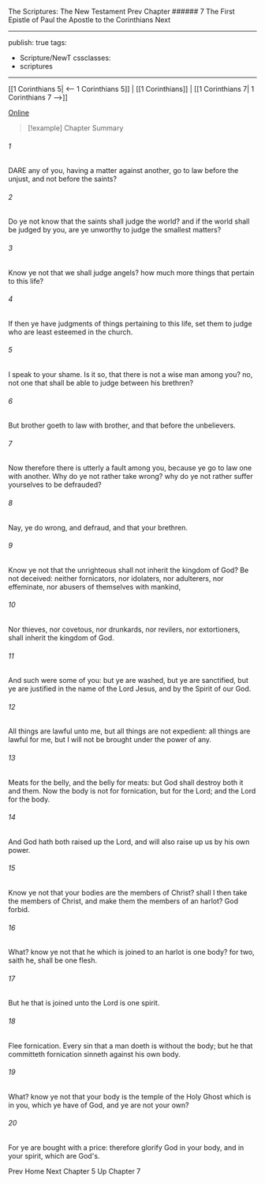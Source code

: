 The Scriptures: The New Testament
Prev
Chapter ###### 7
The First Epistle of Paul the Apostle to the Corinthians
Next

---
publish: true
tags:
  - Scripture/NewT
cssclasses:
  - scriptures
---
[[1 Corinthians 5| <-- 1 Corinthians 5]] | [[1 Corinthians]] | [[1 Corinthians 7| 1 Corinthians 7 -->]]

[Online](https://churchofjesuschrist.org/study/scriptures/nt/1-cor/6?lang=eng)

>[!example] Chapter Summary
>
###### 1
DARE any of you, having a matter against another, go to law before the unjust, and not before the saints?
###### 2
Do ye not know that the saints shall judge the world? and if the world shall be judged by you, are ye unworthy to judge the smallest matters?
###### 3
Know ye not that we shall judge angels? how much more things that pertain to this life?
###### 4
If then ye have judgments of things pertaining to this life, set them to judge who are least esteemed in the church.
###### 5
I speak to your shame. Is it so, that there is not a wise man among you? no, not one that shall be able to judge between his brethren?
###### 6
But brother goeth to law with brother, and that before the unbelievers.
###### 7
Now therefore there is utterly a fault among you, because ye go to law one with another. Why do ye not rather take wrong? why do ye not rather suffer yourselves to be defrauded?
###### 8
Nay, ye do wrong, and defraud, and that your brethren.
###### 9
Know ye not that the unrighteous shall not inherit the kingdom of God? Be not deceived: neither fornicators, nor idolaters, nor adulterers, nor effeminate, nor abusers of themselves with mankind,
###### 10
Nor thieves, nor covetous, nor drunkards, nor revilers, nor extortioners, shall inherit the kingdom of God.
###### 11
And such were some of you: but ye are washed, but ye are sanctified, but ye are justified in the name of the Lord Jesus, and by the Spirit of our God.
###### 12
All things are lawful unto me, but all things are not expedient: all things are lawful for me, but I will not be brought under the power of any.
###### 13
Meats for the belly, and the belly for meats: but God shall destroy both it and them. Now the body is not for fornication, but for the Lord; and the Lord for the body.
###### 14
And God hath both raised up the Lord, and will also raise up us by his own power.
###### 15
Know ye not that your bodies are the members of Christ? shall I then take the members of Christ, and make them the members of an harlot? God forbid.
###### 16
What? know ye not that he which is joined to an harlot is one body? for two, saith he, shall be one flesh.
###### 17
But he that is joined unto the Lord is one spirit.
###### 18
Flee fornication. Every sin that a man doeth is without the body; but he that committeth fornication sinneth against his own body.
###### 19
What? know ye not that your body is the temple of the Holy Ghost which is in you, which ye have of God, and ye are not your own?
###### 20
For ye are bought with a price: therefore glorify God in your body, and in your spirit, which are God's.

Prev
Home
Next
Chapter 5
Up
Chapter 7



